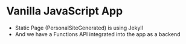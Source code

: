 # Vanilla JavaScript App

- Static Page (PersonalSiteGenerated) is using Jekyll
- And we have a Functions API integrated into the app as a backend
